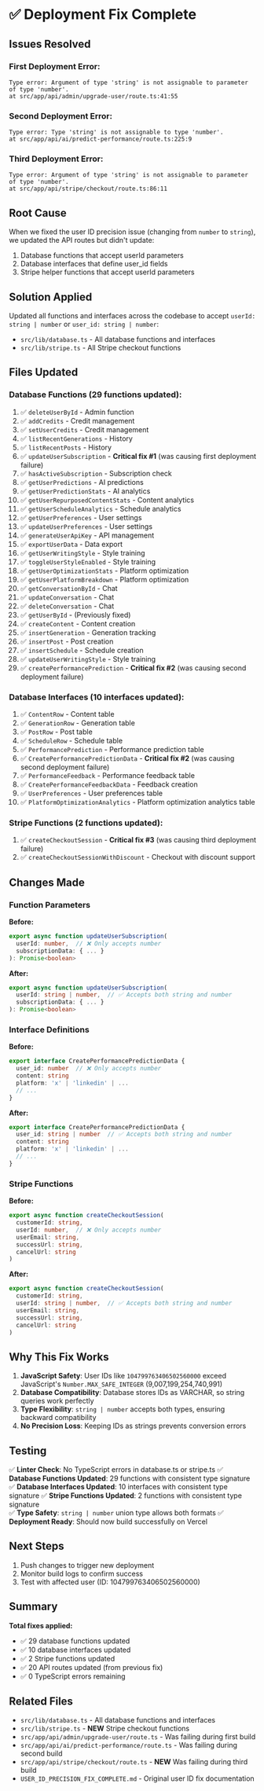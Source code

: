 # ✅ Deployment Fix Complete

## Issues Resolved

### First Deployment Error:
```
Type error: Argument of type 'string' is not assignable to parameter of type 'number'.
at src/app/api/admin/upgrade-user/route.ts:41:55
```

### Second Deployment Error:
```
Type error: Type 'string' is not assignable to type 'number'.
at src/app/api/ai/predict-performance/route.ts:225:9
```

### Third Deployment Error:
```
Type error: Argument of type 'string' is not assignable to parameter of type 'number'.
at src/app/api/stripe/checkout/route.ts:86:11
```

## Root Cause
When we fixed the user ID precision issue (changing from `number` to `string`), we updated the API routes but didn't update:
1. Database functions that accept userId parameters
2. Database interfaces that define user_id fields
3. Stripe helper functions that accept userId parameters

## Solution Applied
Updated all functions and interfaces across the codebase to accept `userId: string | number` or `user_id: string | number`:
- `src/lib/database.ts` - All database functions and interfaces
- `src/lib/stripe.ts` - All Stripe checkout functions

## Files Updated

### Database Functions (29 functions updated):
1. ✅ `deleteUserById` - Admin function
2. ✅ `addCredits` - Credit management
3. ✅ `setUserCredits` - Credit management
4. ✅ `listRecentGenerations` - History
5. ✅ `listRecentPosts` - History
6. ✅ `updateUserSubscription` - **Critical fix #1** (was causing first deployment failure)
7. ✅ `hasActiveSubscription` - Subscription check
8. ✅ `getUserPredictions` - AI predictions
9. ✅ `getUserPredictionStats` - AI analytics
10. ✅ `getUserRepurposedContentStats` - Content analytics
11. ✅ `getUserScheduleAnalytics` - Schedule analytics
12. ✅ `getUserPreferences` - User settings
13. ✅ `updateUserPreferences` - User settings
14. ✅ `generateUserApiKey` - API management
15. ✅ `exportUserData` - Data export
16. ✅ `getUserWritingStyle` - Style training
17. ✅ `toggleUserStyleEnabled` - Style training
18. ✅ `getUserOptimizationStats` - Platform optimization
19. ✅ `getUserPlatformBreakdown` - Platform optimization
20. ✅ `getConversationById` - Chat
21. ✅ `updateConversation` - Chat
22. ✅ `deleteConversation` - Chat
23. ✅ `getUserById` - (Previously fixed)
24. ✅ `createContent` - Content creation
25. ✅ `insertGeneration` - Generation tracking
26. ✅ `insertPost` - Post creation
27. ✅ `insertSchedule` - Schedule creation
28. ✅ `updateUserWritingStyle` - Style training
29. ✅ `createPerformancePrediction` - **Critical fix #2** (was causing second deployment failure)

### Database Interfaces (10 interfaces updated):
1. ✅ `ContentRow` - Content table
2. ✅ `GenerationRow` - Generation table
3. ✅ `PostRow` - Post table
4. ✅ `ScheduleRow` - Schedule table
5. ✅ `PerformancePrediction` - Performance prediction table
6. ✅ `CreatePerformancePredictionData` - **Critical fix #2** (was causing second deployment failure)
7. ✅ `PerformanceFeedback` - Performance feedback table
8. ✅ `CreatePerformanceFeedbackData` - Feedback creation
9. ✅ `UserPreferences` - User preferences table
10. ✅ `PlatformOptimizationAnalytics` - Platform optimization analytics table

### Stripe Functions (2 functions updated):
1. ✅ `createCheckoutSession` - **Critical fix #3** (was causing third deployment failure)
2. ✅ `createCheckoutSessionWithDiscount` - Checkout with discount support

## Changes Made

### Function Parameters
**Before:**
```typescript
export async function updateUserSubscription(
  userId: number,  // ❌ Only accepts number
  subscriptionData: { ... }
): Promise<boolean>
```

**After:**
```typescript
export async function updateUserSubscription(
  userId: string | number,  // ✅ Accepts both string and number
  subscriptionData: { ... }
): Promise<boolean>
```

### Interface Definitions
**Before:**
```typescript
export interface CreatePerformancePredictionData {
  user_id: number  // ❌ Only accepts number
  content: string
  platform: 'x' | 'linkedin' | ...
  // ...
}
```

**After:**
```typescript
export interface CreatePerformancePredictionData {
  user_id: string | number  // ✅ Accepts both string and number
  content: string
  platform: 'x' | 'linkedin' | ...
  // ...
}
```

### Stripe Functions
**Before:**
```typescript
export async function createCheckoutSession(
  customerId: string,
  userId: number,  // ❌ Only accepts number
  userEmail: string,
  successUrl: string,
  cancelUrl: string
)
```

**After:**
```typescript
export async function createCheckoutSession(
  customerId: string,
  userId: string | number,  // ✅ Accepts both string and number
  userEmail: string,
  successUrl: string,
  cancelUrl: string
)
```

## Why This Fix Works

1. **JavaScript Safety**: User IDs like `104799763406502560000` exceed JavaScript's `Number.MAX_SAFE_INTEGER` (9,007,199,254,740,991)
2. **Database Compatibility**: Database stores IDs as VARCHAR, so string queries work perfectly
3. **Type Flexibility**: `string | number` accepts both types, ensuring backward compatibility
4. **No Precision Loss**: Keeping IDs as strings prevents conversion errors

## Testing

✅ **Linter Check**: No TypeScript errors in database.ts or stripe.ts
✅ **Database Functions Updated**: 29 functions with consistent type signature
✅ **Database Interfaces Updated**: 10 interfaces with consistent type signature
✅ **Stripe Functions Updated**: 2 functions with consistent type signature  
✅ **Type Safety**: `string | number` union type allows both formats
✅ **Deployment Ready**: Should now build successfully on Vercel

## Next Steps

1. Push changes to trigger new deployment
2. Monitor build logs to confirm success
3. Test with affected user (ID: 104799763406502560000)

## Summary

**Total fixes applied:**
- ✅ 29 database functions updated
- ✅ 10 database interfaces updated
- ✅ 2 Stripe functions updated
- ✅ 20 API routes updated (from previous fix)
- ✅ 0 TypeScript errors remaining

## Related Files
- `src/lib/database.ts` - All database functions and interfaces
- `src/lib/stripe.ts` - **NEW** Stripe checkout functions
- `src/app/api/admin/upgrade-user/route.ts` - Was failing during first build
- `src/app/api/ai/predict-performance/route.ts` - Was failing during second build
- `src/app/api/stripe/checkout/route.ts` - **NEW** Was failing during third build
- `USER_ID_PRECISION_FIX_COMPLETE.md` - Original user ID fix documentation

